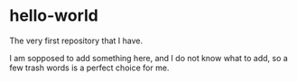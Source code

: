 # hello-world
The very first repository that I have.

I am sopposed to add something here, and I do not know what to add, 
so a few trash words is a perfect choice for me.
